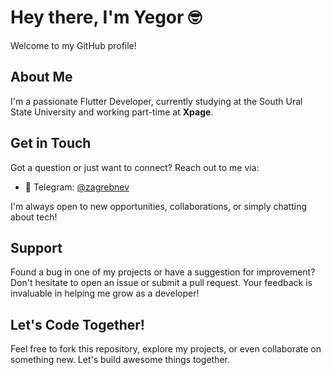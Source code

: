 # Hey there, I'm Yegor 🤓

Welcome to my GitHub profile!

## About Me

I'm a passionate Flutter Developer, currently studying at the South Ural State University and working part-time at **Xpage**.

## Get in Touch

Got a question or just want to connect? Reach out to me via:

- 👋 Telegram: [@zagrebnev](https://t.me/zagrebnev)

I'm always open to new opportunities, collaborations, or simply chatting about tech!

## Support

Found a bug in one of my projects or have a suggestion for improvement? Don't hesitate to open an issue or submit a pull request. Your feedback is invaluable in helping me grow as a developer!

## Let's Code Together!

Feel free to fork this repository, explore my projects, or even collaborate on something new. Let's build awesome things together.

